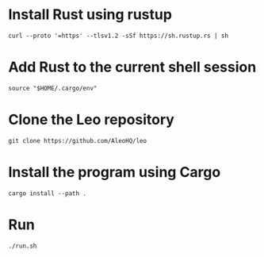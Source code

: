 # Install Rust using rustup
```
curl --proto '=https' --tlsv1.2 -sSf https://sh.rustup.rs | sh
```
# Add Rust to the current shell session
```
source "$HOME/.cargo/env"
```
# Clone the Leo repository
```
git clone https://github.com/AleoHQ/leo
```

# Install the program using Cargo
```
cargo install --path .
```
# Run
```
./run.sh
```
